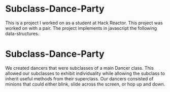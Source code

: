 # Subclass-Dance-Party

This is a project I worked on as a student at Hack Reactor. This project was worked on with a pair. The project implements in javascript the following data-structures.

# Subclass-Dance-Party

We created dancers that were subclasses of a main Dancer class. This allowed our subclasses to exhibit individuality while allowing the subclass to inherit useful methods from their superclass. Our dancers consisted of minions that could either blink, slide across the screen, or hop up and down.


